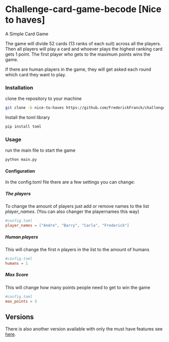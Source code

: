 # Challenge-card-game-becode [Nice to haves]
A Simple Card Game

The game will divide 52 cards (13 ranks of each suit) across all the players. Then all players will play a card and whoever plays the highest ranking card gets 1 point. The first player who gets to the maximum points wins the game.

If there are human players in the game, they will get asked each round which card they want to play.

### Installation
clone the repository to your machine
```bash
git clone -b nice-to-haves https://github.com/FrederickFranck/challenge-card-game-becode.git
```
Install the toml library
```bash
pip install toml
```

### Usage
run the main file to start the game
```bash
python main.py
```

#### Configuration
In the config.toml file there are a few settings you can change:

##### The players 
To change the amount of players just add or remove names to the list *player_names*. (You can also changer the playernames this way)
```toml
#config.toml
player_names = ["Andre", "Barry", "Carla", "Frederick"]
```

##### Human players
This will change the first *n* players in the list to the amount of humans 

```toml
#config.toml
humans = 1
```

##### Max Score
This will change how many points people need to get to win the game
```toml
#config.toml
max_points = 3
```


## Versions
There is also another version available with only the must have features see [here](https://github.com/FrederickFranck/challenge-card-game-becode/tree/must-haves).